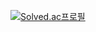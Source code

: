 [![Solved.ac프로필](http://mazassumnida.wtf/api/v2/generate_badge?boj=beaverbae)](https://solved.ac/beaverbae)
